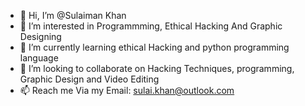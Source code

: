 - 👋 Hi, I’m @Sulaiman Khan 
- 👀 I’m interested in Programmming, Ethical Hacking And Graphic Designing
- 🌱 I’m currently learning ethical Hacking and python programming language
- 💞️ I’m looking to collaborate on Hacking Techniques, programming, Graphic Design and Video Editing
- 📫 Reach me Via my Email: sulai.khan@outlook.com

<!---
allowedtobehappy/allowedtobehappy is a ✨ special ✨ repository because its `README.md` (this file) appears on your GitHub profile.
You can click the Preview link to take a look at your changes.
--->
